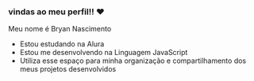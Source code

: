 ### vindas ao meu perfil!! ❤️

Meu nome é Bryan Nascimento

 - Estou estudando na Alura
 - Estou me desenvolvendo na Linguagem JavaScript
 - Utiliza esse espaço para minha organização e compartilhamento dos meus projetos desenvolvidos

